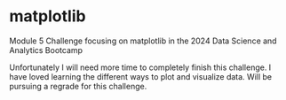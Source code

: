 # matplotlib
Module 5 Challenge focusing on matplotlib in the 2024 Data Science and Analytics Bootcamp

Unfortunately I will need more time to completely finish this challenge. I have loved learning the different ways to plot and visualize data. Will be pursuing a regrade for this challenge.